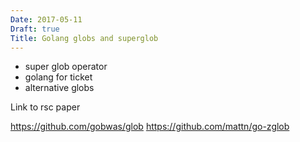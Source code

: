 ```yaml
---
Date: 2017-05-11
Draft: true
Title: Golang globs and superglob
---
```


* super glob operator
* golang for ticket 
* alternative globs

Link to rsc paper

https://github.com/gobwas/glob
https://github.com/mattn/go-zglob